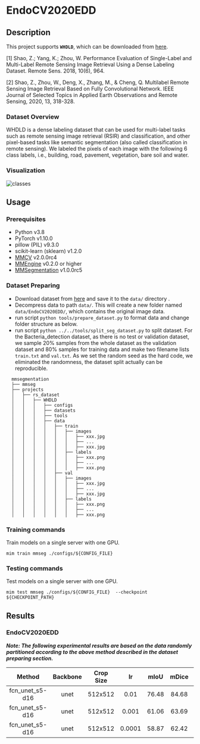 # EndoCV2020EDD

## Description

This project supports **`WHDLD`**, which can be downloaded from [here](https://sites.google.com/view/zhouwx/dataset#h.p_hQS2jYeaFpV0).

[1] Shao, Z.; Yang, K.; Zhou, W. Performance Evaluation of Single-Label and Multi-Label Remote Sensing Image Retrieval Using a Dense Labeling Dataset. Remote Sens. 2018, 10(6), 964.

[2] Shao, Z., Zhou, W., Deng, X., Zhang, M., & Cheng, Q. Multilabel Remote Sensing Image Retrieval Based on Fully Convolutional Network. IEEE Journal of Selected Topics in Applied Earth Observations and Remote Sensing, 2020, 13, 318-328. 

### Dataset Overview

WHDLD is a dense labeling dataset that can be used for multi-label tasks such as remote sensing image retrieval (RSIR)  and classification, and other pixel-based tasks like semantic segmentation (also called classification in remote sensing). We labeled the pixels of each image with the following 6 class labels, i.e., building, road, pavement, vegetation, bare soil and water.

### Visualization

![classes](https://cdn.jsdelivr.net/gh/hzz12138/typora_img/img/202304171742210.png)

## Usage

### Prerequisites

- Python v3.8
- PyTorch v1.10.0
- pillow (PIL) v9.3.0
- scikit-learn (sklearn) v1.2.0
- [MMCV](https://github.com/open-mmlab/mmcv) v2.0.0rc4
- [MMEngine](https://github.com/open-mmlab/mmengine) v0.2.0 or higher
- [MMSegmentation](https://github.com/open-mmlab/mmsegmentation) v1.0.0rc5


### Dataset Preparing

- Download dataset from [here](https://edd2020.grand-challenge.org/Data/) and save it to the `data/` directory .
- Decompress data to path `data/`. This will create a new folder named `data/EndoCV2020EDD/`, which contains the original image data.
- run script `python tools/prepare_dataset.py` to format data and change folder structure as below.
- run script `python ../../tools/split_seg_dataset.py` to split dataset. For the Bacteria_detection dataset, as there is no test or validation dataset, we sample 20% samples from the whole dataset as the validation dataset and 80% samples for training data and make two filename lists `train.txt` and `val.txt`. As we set the random seed as the hard code, we eliminated the randomness, the dataset split actually can be reproducible.

```none
  mmsegmentation
  ├── mmseg
  ├── projects
  │   ├── rs_dataset
  │   │   ├── WHDLD
  │   │   │   ├── configs
  │   │   │   ├── datasets
  │   │   │   ├── tools
  │   │   │   ├── data
  │   │   │   │   ├── train
  │   │   │   │   │   ├── images
  │   │   │   │   │   │   ├── xxx.jpg  
  │   │   │   │   │   │   ├── ...
  │   │   │   │   │   │   ├── xxx.jpg  
  │   │   │   │   │   ├── labels
  │   │   │   │   │   │   ├── xxx.png  
  │   │   │   │   │   │   ├── ...
  │   │   │   │   │   │   ├── xxx.png
  │   │   │   │   ├── val
  │   │   │   │   │   ├── images
  │   │   │   │   │   │   ├── xxx.jpg  
  │   │   │   │   │   │   ├── ...
  │   │   │   │   │   │   ├── xxx.jpg  
  │   │   │   │   │   ├── labels
  │   │   │   │   │   │   ├── xxx.png  
  │   │   │   │   │   │   ├── ...
  │   │   │   │   │   │   ├── xxx.png
```

### Training commands

Train models on a single server with one GPU.

```shell
mim train mmseg ./configs/${CONFIG_FILE}
```

### Testing commands

Test models on a single server with one GPU.

```shell
mim test mmseg ./configs/${CONFIG_FILE}  --checkpoint ${CHECKPOINT_PATH}
```

<!-- List the results as usually done in other model's README. [Example](https://github.com/open-mmlab/mmsegmentation/tree/dev-1.x/configs/fcn#results-and-models)
You should claim whether this is based on the pre-trained weights, which are converted from the official release; or it's a reproduced result obtained from retraining the model in this project. -->

## Results

### EndoCV2020EDD

***Note: The following experimental results are based on the data randomly partitioned according to the above method described in the dataset preparing section.***

|     Method      | Backbone | Crop Size |   lr   | mIoU  | mDice |                                       config                                       |         download         |
| :-------------: | :------: | :-------: | :----: | :---: | :---: | :--------------------------------------------------------------------------------: | :----------------------: |
| fcn_unet_s5-d16 |   unet   |  512x512  |  0.01  | 76.48 | 84.68 |  [config](./configs/fcn-unet-s5-d16_unet_1xb16-0.01-20k_EndoCV2020EDD-512x512.py)  | [model](<>) \| [log](<>) |
| fcn_unet_s5-d16 |   unet   |  512x512  | 0.001  | 61.06 | 63.69 | [config](./configs/fcn-unet-s5-d16_unet_1xb16-0.001-20k_EndoCV2020EDD-512x512.py)  | [model](<>) \| [log](<>) |
| fcn_unet_s5-d16 |   unet   |  512x512  | 0.0001 | 58.87 | 62.42 | [config](./configs/fcn-unet-s5-d16_unet_1xb16-0.0001-20k_EndoCV2020EDD-512x512.py) | [model](<>) \| [log](<>) |
